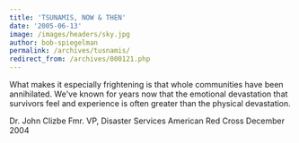 ```yaml
---
title: 'TSUNAMIS, NOW & THEN'
date: '2005-06-13'
image: /images/headers/sky.jpg
author: bob-spiegelman
permalink: /archives/tusnamis/
redirect_from: /archives/000121.php
---
```


What makes it especially frightening is that whole communities have been annihilated. We've known for years now that the emotional devastation that survivors feel and experience is often greater than the physical devastation.

Dr. John Clizbe
Fmr. VP, Disaster Services
American Red Cross
December 2004

